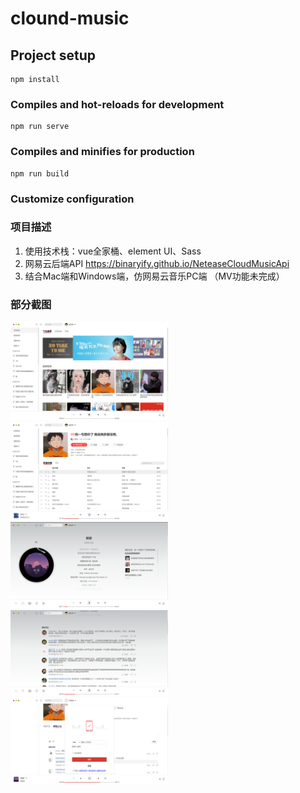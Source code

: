 # clound-music

## Project setup
```
npm install
```

### Compiles and hot-reloads for development
```
npm run serve
```

### Compiles and minifies for production
```
npm run build
```

### Customize configuration



### 项目描述

1. 使用技术栈：vue全家桶、element UI、Sass
2. 网易云后端API https://binaryify.github.io/NeteaseCloudMusicApi
3. 结合Mac端和Windows端，仿网易云音乐PC端
（MV功能未完成）
   

### 部分截图

<img src="https://raw.githubusercontent.com/Lin-dev-source/clound-music/main/README_IMG/home.png" width="50%" height="50%" alt=""/><br/>
<img src="https://raw.githubusercontent.com/Lin-dev-source/clound-music/main/README_IMG/playlist.png" width="50%" height="50%" alt=""/><br/>
<img src="https://raw.githubusercontent.com/Lin-dev-source/clound-music/main/README_IMG/player.png" width="50%" height="50%" alt=""/><br/>
<img src="https://raw.githubusercontent.com/Lin-dev-source/clound-music/main/README_IMG/comment.png" width="50%" height="50%" alt=""/><br/>
<img src="https://raw.githubusercontent.com/Lin-dev-source/clound-music/main/README_IMG/user.png" width="50%" height="50%" alt=""/><br/>

